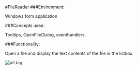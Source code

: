 #FileReader
###Environment:

Windows form application

###Concepts used:

Tooltips, OpenFileDialog, eventhandlers.

###Functionality:

Open a file and display the text contents of the file in the listbox.


![alt tag](https://raw.github.com/andrewjhinger/Fileinfo/master/fileinfoform.JPG)
